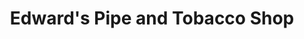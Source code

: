 ---
title: "Edward's Pipe and Tobacco Shop"
url: /fort-collins/edwards-pipe-and-tobacco-shop/
shop: Tabak
---